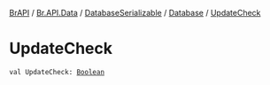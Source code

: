 [BrAPI](../../../index.md) / [Br.API.Data](../../index.md) / [DatabaseSerializable](../index.md) / [Database](index.md) / [UpdateCheck](./-update-check.md)

# UpdateCheck

`val UpdateCheck: `[`Boolean`](https://kotlinlang.org/api/latest/jvm/stdlib/kotlin/-boolean/index.html)